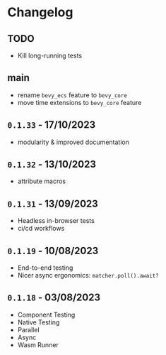 # Changelog

## TODO
- Kill long-running tests

## main
- rename `bevy_ecs` feature to `bevy_core`
- move time extensions to `bevy_core` feature

## `0.1.33` - 17/10/2023
- modularity & improved documentation

## `0.1.32` - 13/10/2023
- attribute macros

## `0.1.31` - 13/09/2023

- Headless in-browser tests
- ci/cd workflows

## `0.1.19` - 10/08/2023

- End-to-end testing
- Nicer async ergonomics: `matcher.poll().await?`

## `0.1.18` - 03/08/2023

- Component Testing
- Native Testing
- Parallel
- Async
- Wasm Runner